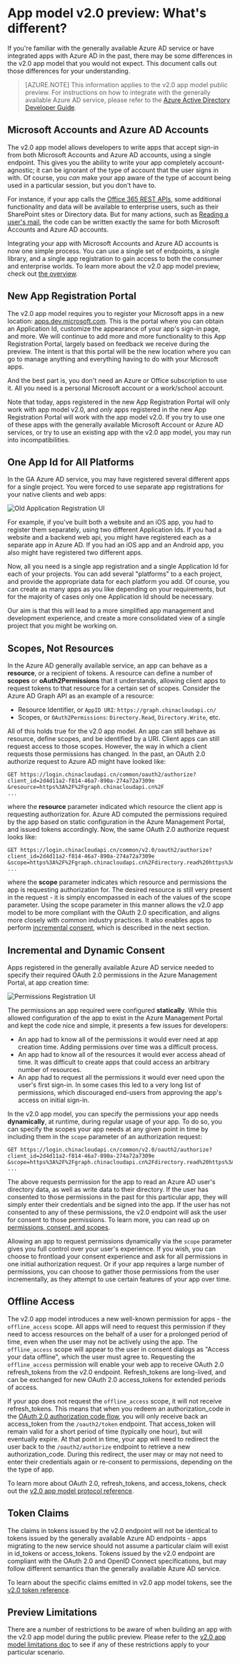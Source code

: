 <properties
	pageTitle="App Model v2.0 | Windows Azure"
	description="An comparison between the generally available Azure AD and the v2.0 app model public preview."
	services="active-directory"
	documentationCenter=""
	authors="dstrockis"
	manager="mbaldwin"
	editor=""/>

<tags
	ms.service="active-directory"
	ms.date="11/10/2015"
	wacn.date=""/>

# App model v2.0 preview: What's different?

If you're familiar with the generally available Azure AD service or have integrated apps with Azure AD in the past, there may be some differences in the v2.0 app model that you would not expect.  This document calls out those differences for your understanding.

> [AZURE.NOTE]
	This information applies to the v2.0 app model public preview.  For instructions on how to integrate with the generally available Azure AD service, please refer to the [Azure Active Directory Developer Guide](/documentation/articles/active-directory-developers-guide).


## Microsoft Accounts and Azure AD Accounts
The v2.0 app model allows developers to write apps that accept sign-in from both Microsoft Accounts and Azure AD accounts, using a single endpoint.  This gives you the ability to write your app completely account-agnostic; it can be ignorant of the type of account that the user signs in with.  Of course, you *can* make your app aware of the type of account being used in a particular session, but you don't have to.

For instance, if your app calls the [Office 365 REST APIs](https://www.msdn.com/office/office365/howto/authenticate-Office-365-APIs-using-v2), some additional functionality and data will be available to enterprise users, such as their SharePoint sites or Directory data.  But for many actions, such as [Reading a user's mail](https://www.msdn.com/office/office365/howto/authenticate-Office-365-APIs-using-v2), the code can be written exactly the same for both Microsoft Accounts and Azure AD accounts.  

Integrating your app with Microsoft Accounts and Azure AD accounts is now one simple process.  You can use a single set of endpoints, a single library, and a single app registration to gain access to both the consumer and enterprise worlds.  To learn more about the v2.0 app model preview, check out [the overview](/documentation/articles/active-directory-appmodel-v2-overview).


## New App Registration Portal
The v2.0 app model requires you to register your Microsoft apps in a new location: [apps.dev.microsoft.com](https://apps.dev.microsoft.com).  This is the portal where you can obtain an Application Id, customize the appearance of your app's sign-in page, and more.  We will continue to add more and more functionality to this App Registration Portal, largely based on feedback we receive during the preview.  The intent is that this portal will be the new location where you can go to manage anything and everything having to do with your Microsoft apps.

And the best part is, you don't need an Azure or Office subscription to use it.  All you need is a personal Microsoft account or a work/school account.

Note that today, apps registered in the new App Registration Portal will only work with app model v2.0, and *only* apps registered in the new App Registration Portal will work with the app model v2.0.  If you try to use one of these apps with the generally available Microsoft Account or Azure AD services, or try to use an existing app with the v2.0 app model, you may run into incompatibilities.


## One App Id for All Platforms
In the GA Azure AD service, you may have registered several different apps for a single project.  You were forced to use separate app registrations for your native clients and web apps:

![Old Application Registration UI](../media/active-directory-v2-flows/old_app_registration.PNG)

For example, if you've built both a website and an iOS app, you had to register them separately, using two different Application Ids.  If you had a website and a backend web api, you might have registered each as a separate app in Azure AD.  If you had an iOS app and an Android app, you also might have registered two different apps.  

<!-- You may have even registered different apps for each of your build environments - one for dev, one for test, and one for production. -->

Now, all you need is a single app registration and a single Application Id for each of your projects.  You can add several "platforms" to a each project, and provide the appropriate data for each platform you add.  Of course, you can create as many apps as you like depending on your requirements, but for the majority of cases only one Application Id should be necessary.

<!-- You can also label a particular platform as "production-ready" when it is ready to be published to the outside world, and use that same Application Id safely in your development environments. -->

Our aim is that this will lead to a more simplified app management and development experience, and create a more consolidated view of a single project that you might be working on.


## Scopes, Not Resources
In the Azure AD generally available service, an app can behave as a **resource**, or a recipient of tokens.  A resource can define a number of **scopes** or **oAuth2Permissions** that it understands, allowing client apps to request tokens to that resource for a certain set of scopes.  Consider the Azure AD Graph API as an example of a resource:

- Resource Identifier, or `AppID URI`: `https://graph.chinacloudapi.cn/`
- Scopes, or `OAuth2Permissions`: `Directory.Read`, `Directory.Write`, etc.  

All of this holds true for the v2.0 app model.  An app can still behave as resource, define scopes, and be identified by a URI.  Client apps can still request access to those scopes.  However, the way in which a client requests those permissions has changed.  In the past, an OAuth 2.0 authorize request to Azure AD might have looked like:

```
GET https://login.chinacloudapi.cn/common/oauth2/authorize?
client_id=2d4d11a2-f814-46a7-890a-274a72a7309e
&resource=https%3A%2F%2Fgraph.chinacloudapi.cn%2F
...
```

where the **resource** parameter indicated which resource the client app is requesting authorization for.  Azure AD computed the permissions required by the app based on static configuration in the Azure Management Portal, and issued tokens accordingly.  Now, the same OAuth 2.0 authorize request looks like:

```
GET https://login.chinacloudapi.cn/common/v2.0/oauth2/authorize?
client_id=2d4d11a2-f814-46a7-890a-274a72a7309e
&scope=https%3A%2F%2Fgraph.chinacloudapi.cn%2Fdirectory.read%20https%3A%2F%2Fgraph.chinacloudapi.cn%2Fdirectory.write
...
```

where the **scope** parameter indicates which resource and permissions the app is requesting authorization for. The desired resource is still very present in the request - it is simply encompassed in each of the values of the scope parameter.  Using the scope parameter in this manner allows the v2.0 app model to be more compliant with the OAuth 2.0 specification, and aligns more closely with common industry practices.  It also enables apps to perform [incremental consent](#incremental-and-dynamic-consent), which is described in the next section.

## Incremental and Dynamic Consent
Apps registered in the generally available Azure AD service needed to specify their required OAuth 2.0 permissions in the Azure Management Portal, at app creation time:

![Permissions Registration UI](../media/active-directory-v2-flows/app_reg_permissions.PNG)

The permissions an app required were configured **statically**.  While this allowed configuration of the app to exist in the Azure Management Portal and kept the code nice and simple, it presents a few issues for developers:

- An app had to know all of the permissions it would ever need at app creation time.  Adding permissions over time was a difficult process.
- An app had to know all of the resources it would ever access ahead of time.  It was difficult to create apps that could access an arbitrary number of resources.
- An app had to request all the permissions it would ever need upon the user's first sign-in.  In some cases this led to a very long list of permissions, which discouraged end-users from approving the app's access on initial sign-in.

In the v2.0 app model, you can specify the permissions your app needs **dynamically**, at runtime, during regular usage of your app.  To do so, you can specify the scopes your app needs at any given point in time by including them in the `scope` parameter of an authorization request:

```
GET https://login.chinacloudapi.cn/common/v2.0/oauth2/authorize?
client_id=2d4d11a2-f814-46a7-890a-274a72a7309e
&scope=https%3A%2F%2Fgraph.chinacloudapi.cn%2Fdirectory.read%20https%3A%2F%2Fgraph.chinacloudapi.cn%2Fdirectory.write
...
```

The above requests permission for the app to read an Azure AD user's directory data, as well as write data to their directory.  If the user has consented to those permissions in the past for this particular app, they will simply enter their credentials and be signed into the app.  If the user has not consented to any of these permissions, the v2.0 endpoint will ask the user for consent to those permissions.  To learn more, you can read up on [permissions, consent, and scopes](/documentation/articles/active-directory-v2-scopes).

Allowing an app to request permissions dynamically via the `scope` parameter gives you full control over your user's experience.  If you wish, you can choose to frontload your consent experience and ask for all permissions in one initial authorization request.  Or if your app requires a large number of permissions, you can choose to gather those permissions from the user incrementally, as they attempt to use certain features of your app over time.

## Offline Access
The v2.0 app model introduces a new well-known permission for apps - the `offline_access` scope.  All apps will need to request this permission if they need to access resources on the behalf of a user for a prolonged period of time, even when the user may not be actively using the app.  The `offline_access` scope will appear to the user in consent dialogs as "Access your data offline", which the user must agree to.  Requesting the `offline_access` permission will enable your web app to receive OAuth 2.0 refresh_tokens from the v2.0 endpoint.  Refresh_tokens are long-lived, and can be exchanged for new OAuth 2.0 access_tokens for extended periods of access.  

If your app does not request the `offline_access` scope, it will not receive refresh_tokens.  This means that when you redeem an authorization_code in the [OAuth 2.0 authorization code flow](/documentation/articles/active-directory-v2-protocols#oauth2-authorization-code-flow), you will only receive back an access_token from the `/oauth2/token` endpoint.  That access_token will remain valid for a short period of time (typically one hour), but will eventually expire.  At that point in time, your app will need to redirect the user back to the `/oauth2/authorize` endpoint to retrieve a new authorization_code.  During this redirect, the user may or may not need to enter their credentials again or re-consent to permissions, depending on the the type of app.

To learn more about OAuth 2.0, refresh_tokens, and access_tokens, check out the [v2.0 app model protocol reference](/documentation/articles/active-directory-v2-protocols).

## Token Claims
The claims in tokens issued by the v2.0 endpoint will not be identical to tokens issued by the generally available Azure AD endpoints - apps migrating to the new service should not assume a particular claim will exist in id_tokens or access_tokens.   Tokens issued by the v2.0 endpoint are compliant with the OAuth 2.0 and OpenID Connect specifications, but may follow different semantics than the generally available Azure AD service.

To learn about the specific claims emitted in v2.0 app model tokens, see the [v2.0 token reference](/documentation/articles/active-directory-v2-tokens).


## Preview Limitations
There are a number of restrictions to be aware of when building an app with the v2.0 app model during the public preview.  Please refer to the [v2.0 app model limitations doc](/documentation/articles/active-directory-v2-limitations) to see if any of these restrictions apply to your particular scenario.
